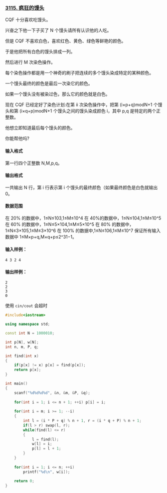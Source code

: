 ### [3115. 疯狂的馒头](https://www.acwing.com/problem/content/description/3118/)



CQF 十分喜欢吃馒头。

兴奋之下他一下子买了 N 个馒头请所有认识他的人吃。

但是 CQF 不喜欢白色，喜欢红色、黄色、绿色等鲜艳的颜色。

于是他把所有白色的馒头排成一列。

然后进行 M 次染色操作。

每个染色操作都是用一个神奇的刷子把连续的多个馒头染成特定的某种颜色。

一个馒头最终的颜色是最后一次染它的颜色。

如果一个馒头没有被染过色，那么它的颜色就是白色。

现在 CQF 已经定好了染色计划:在第 ii 次染色操作中，把第 (i×p+q)modN+1 个馒头和第 (i×q+p)modN+1 个馒头之间的馒头染成颜色 i，其中 p,q 是特定的两个正整数。

他想立即知道最后每个馒头的颜色。

你能帮他吗?

#### 输入格式

第一行四个正整数 N,M,p,q。

#### 输出格式

一共输出 N 行，第 i 行表示第 i 个馒头的最终颜色（如果最终颜色是白色就输出 0。

#### 数据范围

在 20% 的数据中，1≤N≤103,1≤M≤10^4
在 40%的数据中，1≤N≤104,1≤M≤10^5
在 60% 的数据中，1≤N≤5×104,1≤M≤5×10^5
在 80% 的数据中，1≤N≤3×105,1≤M≤3×10^6
在 100% 的数据中,1≤N≤106,1≤M≤10^7
保证所有输入数据中 1≤M×p+q,M×q+p≤2^31−1。

#### 输入样例：

```
4 3 2 4
```

#### 输出样例：

```
2
2
3
0
```



使用 `cin/cout` 会超时 

```cpp
#include<iostream>

using namespace std;

const int N = 1000010;

int p[N], w[N];
int n, m, P, q;

int find(int x)
{
    if(p[x] != x) p[x] = find(p[x]);
    return p[x];
}

int main()
{
    scanf("%d%d%d%d", &n, &m, &P, &q);
    
    for(int i = 1; i <= n + 1; ++i) p[i] = i;
    
    for(int i = m; i >= 1; --i)
    {
        int l = (i * P + q) % n + 1, r = (i * q + P) % n + 1; 
        if(l > r) swap(l, r);
        while(find(l) <= r)
        {
            l = find(l);
            w[l] = i;
            p[l] = l + 1;
        }
    }
    
    for(int i = 1; i <= n; ++i)
        printf("%d\n", w[i]);
    
    return 0;
}
```

